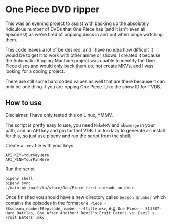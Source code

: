 # One Piece DVD ripper

This was an evening project to assist with backing up the absolutely ridiculous number of DVDs
that One Piece has (and it isn't even all episodes!) as we're tired of popping discs in and out
when binge watching them.

This code leaves a lot of be desired, and I have no idea how difficult it would be to get it to
work with other anime or shows. I created it because the Automatic-Ripping-Machine project
was unable to identify the One Piece discs and would only back them up, not create MKVs, and I was 
looking for a coding project.

There are still some hard coded values as well that are there because it can only be one thing
if you are ripping One Piece. Like the show ID for TVDB.

## How to use

Disclaimer, I have only tested this on Linux, YMMV.

The script is pretty easy to use, you need `MakeMKV` and `mkvmerge` in your path, and an API key
and pin for theTVDB. I'm too lazy to generate an install for this, so just use pipenv and run
the script from the shell.

Create a `.env` file with your keys:

```
API_KEY=YourKeyHere
API_PIN=YourPinHere
```

Run the script

```bash
pipenv shell
pipenv sync
./main.py /path/to/store/One/Piece first_episode_on_disc
```

Once finished you should have a new directory called `Season $number` which contains the episodes
in the format `One Piece - S$season_numberE$episode_number - $title.mkv`, e.g. 
`One Piece - S13E87- Hard Battles, One After Another! Devil's Fruit Eaters vs. Devil's Fruit Eaters!.mkv`
